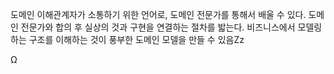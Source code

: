 도메인 이해관계자가 소통하기 위한 언어로, 도메인 전문가를 통해서 배울 수 있다.
도메인 전문가와 합의 후 실상의 것과 구현을 연결하는 절차를 밟는다.
	비즈니스에서 모델링하는 구조를 이해하는 것이 풍부한 도메인 모델을 만들 수 있음Zz


Ω